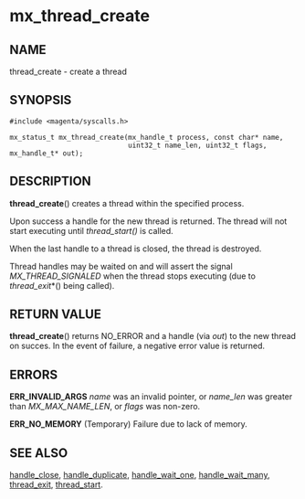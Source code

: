 # mx_thread_create

## NAME

thread_create - create a thread

## SYNOPSIS

```
#include <magenta/syscalls.h>

mx_status_t mx_thread_create(mx_handle_t process, const char* name,
                             uint32_t name_len, uint32_t flags, mx_handle_t* out);

```

## DESCRIPTION

**thread_create**() creates a thread within the specified process.

Upon success a handle for the new thread is returned.  The thread
will not start executing until *thread_start()* is called.

When the last handle to a thread is closed, the thread is destroyed.

Thread handles may be waited on and will assert the signal
*MX_THREAD_SIGNALED* when the thread stops executing (due to
*thread_exit**() being called).

## RETURN VALUE

**thread_create**() returns NO_ERROR and a handle (via *out*) to the new
thread on succes. In the event of failure, a negative error value is returned.

## ERRORS

**ERR_INVALID_ARGS**  *name* was an invalid pointer, or *name_len*
was greater than *MX_MAX_NAME_LEN*, or *flags* was non-zero.

**ERR_NO_MEMORY**  (Temporary) Failure due to lack of memory.

## SEE ALSO

[handle_close](handle_close.md),
[handle_duplicate](handle_duplicate.md),
[handle_wait_one](handle_wait_one.md),
[handle_wait_many](handle_wait_many.md),
[thread_exit](thread_exit.md),
[thread_start](thread_start.md).
